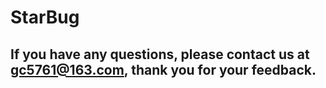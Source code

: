 # StarBug
## If you have any questions, please contact us at gc5761@163.com, thank you for your feedback.
